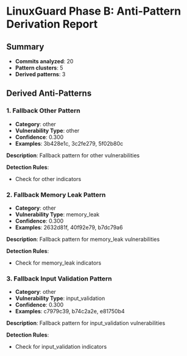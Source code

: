 # LinuxGuard Phase B: Anti-Pattern Derivation Report

## Summary
- **Commits analyzed**: 20
- **Pattern clusters**: 5
- **Derived patterns**: 3

## Derived Anti-Patterns

### 1. Fallback Other Pattern

- **Category**: other
- **Vulnerability Type**: other
- **Confidence**: 0.300
- **Examples**: 3b428e1c, 3c2fe279, 5f02b80c

**Description**: Fallback pattern for other vulnerabilities

**Detection Rules**:
- Check for other indicators

### 2. Fallback Memory Leak Pattern

- **Category**: other
- **Vulnerability Type**: memory_leak
- **Confidence**: 0.300
- **Examples**: 2632d81f, 40f92e79, b7dc79a6

**Description**: Fallback pattern for memory_leak vulnerabilities

**Detection Rules**:
- Check for memory_leak indicators

### 3. Fallback Input Validation Pattern

- **Category**: other
- **Vulnerability Type**: input_validation
- **Confidence**: 0.300
- **Examples**: c7979c39, b74c2a2e, e81750b4

**Description**: Fallback pattern for input_validation vulnerabilities

**Detection Rules**:
- Check for input_validation indicators

